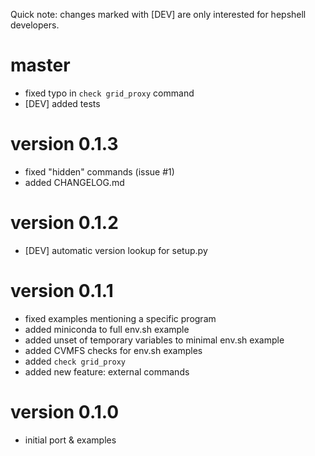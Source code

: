 Quick note: changes marked with [DEV] are only interested for hepshell developers.

# master
 - fixed typo in `check grid_proxy` command
 - [DEV] added tests

# version 0.1.3
 - fixed "hidden" commands (issue #1)
 - added CHANGELOG.md

# version 0.1.2
 - [DEV] automatic version lookup for setup.py
 
# version 0.1.1
 - fixed examples mentioning a specific program
 - added miniconda to full env.sh example
 - added unset of temporary variables to minimal env.sh example
 - added CVMFS checks for env.sh examples
 - added `check grid_proxy`
 - added new feature: external commands
 
# version 0.1.0
 - initial port & examples
 